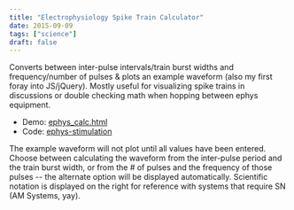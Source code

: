 ```yaml
---
title: "Electrophysiology Spike Train Calculator"
date: 2015-09-09
tags: ["science"]
draft: false
---
```

Converts between inter-pulse intervals/train burst widths and frequency/number of pulses & plots an example waveform (also my first foray into JS/jQuery). Mostly useful for visualizing spike trains in discussions or double checking math when hopping between ephys equipment.

- Demo: [ephys_calc.html](https://hologramber.github.io/tools/ephys_calc.html)
- Code: [ephys-stimulation](https://github.com/hologramber/ephys-stimulation)

The example waveform will not plot until all values have been entered. Choose between calculating the waveform from the inter-pulse period and the train burst width, or from the # of pulses and the frequency of those pulses -- the alternate option will be displayed automatically.  Scientific notation is displayed on the right for reference with systems that require SN (AM Systems, yay).